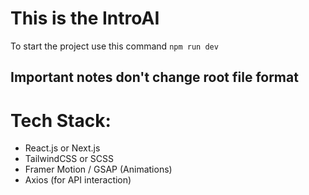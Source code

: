 # This is the IntroAI

To start the project use this command ```npm run dev```

## Important notes don't change root file format

# Tech Stack:
- React.js or Next.js
- TailwindCSS or SCSS
- Framer Motion / GSAP (Animations)
- Axios (for API interaction)
